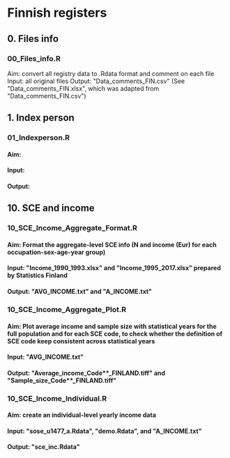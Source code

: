 # Finnish registers


## 0. Files info
### 00_Files_info.R
Aim: convert all registry data to .Rdata format and comment on each file
Input: all original files 
Output: "Data_comments_FIN.csv" (See "Data_comments_FIN.xlsx", which was adapted from "Data_comments_FIN.csv")



## 1. Index person
### 01_Indexperson.R
#### Aim: 
#### Input: 
#### Output:



## 10. SCE and income
### 10_SCE_Income_Aggregate_Format.R
#### Aim: Format the aggregate-level SCE info (N and income (Eur) for each occupation-sex-age-year group)
#### Input: "Income_1990_1993.xlsx" and "Income_1995_2017.xlsx" prepared by Statistics Finland
#### Output: "AVG_INCOME.txt" and "A_INCOME.txt"

### 10_SCE_Income_Aggregate_Plot.R
#### Aim: Plot average income and sample size with statistical years for the full population and for each SCE code, to check whether the definition of SCE code keep consistent across statistical years
#### Input: "AVG_INCOME.txt"
#### Output: "Average_income_Code**_FINLAND.tiff" and "Sample_size_Code**_FINLAND.tiff"


### 10_SCE_Income_Individual.R
#### Aim: create an individual-level yearly income data
#### Input: "sose_u1477_a.Rdata", "demo.Rdata", and "A_INCOME.txt"
#### Output: "sce_inc.Rdata"











